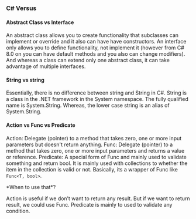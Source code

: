 ### C# Versus

#### Abstract Class vs Interface

An abstract class allows you to create functionality that subclasses can implement or override and it also can have have constructors. An interface only allows you to define functionality, not implement it (however from C# 8.0 on you can have default methods and you also can change modifiers). And whereas a class can extend only one abstract class, it can take advantage of multiple interfaces.

#### String vs string

Essentially, there is no difference between string and String in C#.
String is a class in the .NET framework in the System namespace. The fully qualified name is System.String. Whereas, the lower case string is an alias of System.String.

#### Action vs Func vs Predicate

Action: Delegate (pointer) to a method that takes zero, one or more input parameters but doesn't return anything.
Func: Delegate (pointer) to a method that takes zero, one or more input parameters and returns a value or reference.
Predicate: A special form of Func and mainly used to validate something and return bool. It is mainly used with collections to whether the item in the collection is valid or not. Basically, its a wrapper of Func like ```Func<T, bool>```.
<p>*When to use that*?</p>
<p>Action is useful if we don’t want to return any result. But if we want to return result, we could use Func. Predicate is mainly to used to validate any condition.</p>